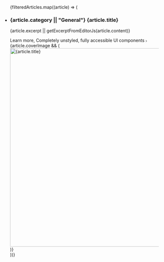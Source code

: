 <ul className="grid grid-cols-1 xl:grid-cols-3 gap-y-10 gap-x-6 items-start p-8">
{filteredArticles.map((article) => (
<li key={article._id} className="relative flex flex-col sm:flex-row xl:flex-col items-start">
<div className="order-1 sm:ml-6 xl:ml-0">
<h3 className="mb-1 text-slate-900 dark:text-gray-100 font-semibold">
<span className="mb-1 block text-sm leading-6 text-indigo-500">{article.category || "General"}</span>
{article.title}
</h3>
<div className="prose prose-slate prose-sm text-slate-600">
<p className="dark:text-gray-200">{article.excerpt || getExcerptFromEditorJs(article.content)}</p>
</div>
<Link
to={`/articles/${article.slug || article._id}`}
className="group inline-flex items-center h-9 rounded-full text-sm font-semibold whitespace-nowrap px-3 focus:outline-none focus:ring-2 bg-slate-100 text-slate-700 hover:bg-slate-200 hover:text-slate-900 focus:ring-slate-500 mt-6"
href="" >
Learn more<span className="sr-only">, Completely unstyled, fully accessible UI components</span>
<svg className="overflow-visible ml-3 text-slate-300 group-hover:text-slate-400" width="3" height="6" viewBox="0 0 3 6" fill="none" stroke="currentColor" strokeWidth="2" strokeLinecap="round" strokeLinejoin="round">
<path d="M0 0L3 3L0 6"></path>
</svg>
</Link>
</div>
<div className="overflow-hidden rounded-lg">
{article.coverImage && (
<img
src={`http://localhost:5000/uploads/${article.coverImage}`}
alt={article.title}
className="mb-6 shadow-md rounded-lg bg-slate-50 w-full sm:w-[17rem] xl:w-full h-auto object-cover aspect-[16/9] transition duration-300 hover:scale-105"
width="1216"
height="640"
/>
)}
</div>
</li>
))}
</ul>
